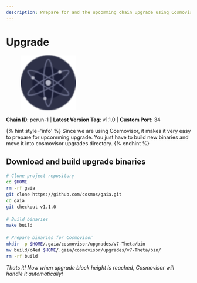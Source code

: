 ```yaml
---
description: Prepare for and the upcomming chain upgrade using Cosmovisor.
---
```


# Upgrade

<figure><img src="https://github.com/takeshi-val/Logo/raw/main/cosmoshub.png" width="150" alt=""><figcaption></figcaption></figure>

**Chain ID**: perun-1 | **Latest Version Tag**: v1.1.0 | **Custom Port**: 34

{% hint style='info' %}
Since we are using Cosmovisor, it makes it very easy to prepare for upcomming upgrade.
You just have to build new binaries and move it into cosmovisor upgrades directory.
{% endhint %}

## Download and build upgrade binaries

```bash
# Clone project repository
cd $HOME
rm -rf gaia
git clone https://github.com/cosmos/gaia.git
cd gaia
git checkout v1.1.0

# Build binaries
make build

# Prepare binaries for Cosmovisor
mkdir -p $HOME/.gaia/cosmovisor/upgrades/v7-Theta/bin
mv build/c4ed $HOME/.gaia/cosmovisor/upgrades/v7-Theta/bin/
rm -rf build
```

*Thats it! Now when upgrade block height is reached, Cosmovisor will handle it automatically!*

